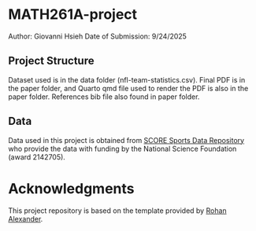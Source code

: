 # MATH261A-project
Author: Giovanni Hsieh
Date of Submission: 9/24/2025

## Project Structure

Dataset used is in the data folder (nfl-team-statistics.csv).
Final PDF is in the paper folder, and Quarto qmd file used to render the PDF is also in the paper folder. References bib file also found in paper folder.

## Data 

Data used in this project is obtained from [SCORE Sports Data Repository](https://data.scorenetwork.org) who provide the data with funding by the National Science Foundation (award 2142705).

# Acknowledgments

This project repository is based on the template provided by [Rohan Alexander](https://github.com/RohanAlexander/starter_folder/tree/main).
